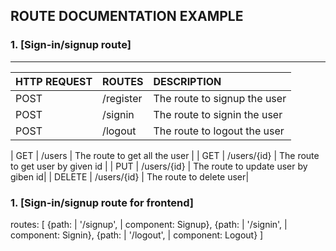 ## ROUTE DOCUMENTATION EXAMPLE


### 1. [Sign-in/signup route]
---

| HTTP REQUEST| ROUTES | DESCRIPTION |
| :---        | :----  |       :--- |
| POST        | /register        |  The route to signup the user |
| POST        | /signin        |  The route to signin the user |
| POST        | /logout        |  The route to logout the user |

| GET        | /users        |  The route to get all the user |
| GET        | /users/{id}   |  The route to get user by given id |
| PUT        | /users/{id}   |  The route to update user by giben id|
| DELETE     | /users/{id}   |  The route to delete user|


### 1. [Sign-in/signup route for frontend]

routes: [
    {path: | '/signup', | component: Signup},
    {path: | '/signin', | component: Signin},
    {path: | '/logout', | component: Logout}
]


